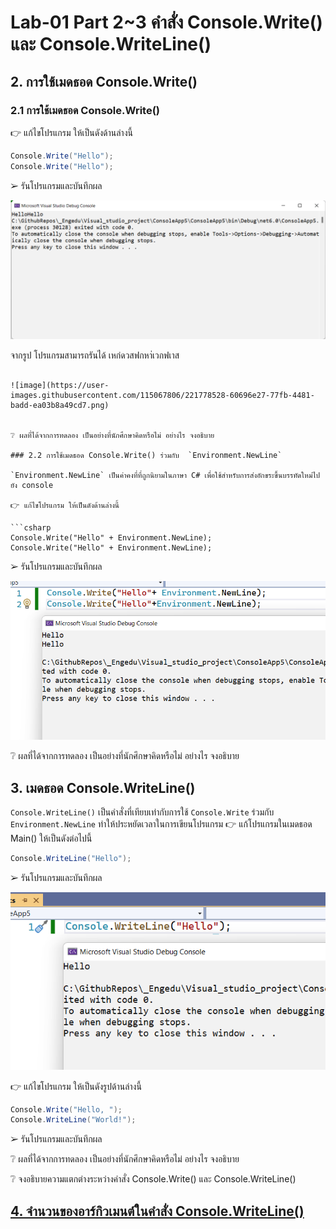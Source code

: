 # Lab-01 Part 2~3 คำสั่ง Console.Write() และ Console.WriteLine()

## 2. การใช้เมดธอด Console.Write()

### 2.1 การใช้เมดธอด Console.Write()
👉 แก้ไขโปรแกรม ให้เป็นดังด้านล่างนี้

```csharp
Console.Write("Hello");
Console.Write("Hello");
```

➢ รันโปรแกรมและบันทึกผล

![](./Images/Lab-01-Pic-01.png)

จากรูป โปรแกรมสามารถรันได้ เหก่ดวสฟกหา่เวกฟเาส

```

![image](https://user-images.githubusercontent.com/115067806/221778528-60696e27-77fb-4481-badd-ea03b8a49cd7.png)


❔ ผลที่ได้จากการทดลอง เป็นอย่างที่นักศึกษาคิดหรือไม่ อย่างไร จงอธิบาย

### 2.2 การใช้เมดธอด Console.Write() ร่วมกับ  `Environment.NewLine`

`Environment.NewLine` เป็นค่าคงที่ที่ถูกนิยามในภาษา C# เพื่อใช้สำหรับการส่งอักขระขึ้นบรรทัดใหม่ไปยัง console

👉 แก้ไขโปรแกรม ให้เป็นดังด้านล่างนี้

```csharp
Console.Write("Hello" + Environment.NewLine);
Console.Write("Hello" + Environment.NewLine);
```

➢ รันโปรแกรมและบันทึกผล

![](./Images/Lab-01-Pic-02.png)

❔ ผลที่ได้จากการทดลอง เป็นอย่างที่นักศึกษาคิดหรือไม่ อย่างไร จงอธิบาย


## 3. เมดธอด Console.WriteLine()

`Console.WriteLine()` เป็นคำสั่งที่เทียบเท่ากับการใช้  `Console.Write` ร่วมกับ  `Environment.NewLine` ทำให้ประหยัดเวลาในการเขียนโปรแกรม
👉 แก้โปรแกรมในเมดธอด Main() ให้เป็นดังต่อไปนี้

```csharp
Console.WriteLine("Hello");
```

➢ รันโปรแกรมและบันทึกผล

![](./Images/Lab-01-Pic-03.png)

👉 แก้ไขโปรแกรม ให้เป็นดังรูปด้านล่างนี้

```csharp
Console.Write("Hello, ");
Console.WriteLine("World!");
```

➢ รันโปรแกรมและบันทึกผล

❔ ผลที่ได้จากการทดลอง เป็นอย่างที่นักศึกษาคิดหรือไม่ อย่างไร จงอธิบาย


❔ จงอธิบายความแตกต่างระหว่างคำสั่ง Console.Write() และ Console.WriteLine()


## [4. จำนวนของอาร์กิวเมนต์ในคำสั่ง Console.WriteLine()](./Lab-01-part-4.md)
